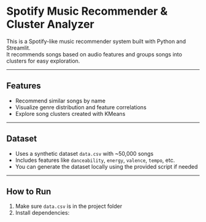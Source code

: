 # Spotify Music Recommender & Cluster Analyzer

This is a Spotify-like music recommender system built with Python and Streamlit.  
It recommends songs based on audio features and groups songs into clusters for easy exploration.

---

## Features

- Recommend similar songs by name  
- Visualize genre distribution and feature correlations  
- Explore song clusters created with KMeans  

---

## Dataset

- Uses a synthetic dataset `data.csv` with ~50,000 songs  
- Includes features like `danceability`, `energy`, `valence`, `tempo`, etc.  
- You can generate the dataset locally using the provided script if needed  

---

## How to Run

1. Make sure `data.csv` is in the project folder  
2. Install dependencies:  
